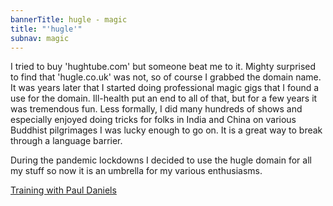 ```yaml
---
bannerTitle: hugle - magic
title: "'hugle'"
subnav: magic 
---
```


I tried to buy 'hughtube.com' but someone beat me to it. Mighty surprised to find that 'hugle.co.uk' was not, so of course I grabbed the domain name. It was years later that I started doing professional magic gigs that I found a use for the domain. Ill-health put an end to all of that, but for a few years it was tremendous fun. Less formally, I did many hundreds of shows and especially enjoyed doing tricks for folks in India and China on various Buddhist pilgrimages I was lucky enough to go on. It is a great way to break through a language barrier.  

During the pandemic lockdowns I decided to use the hugle domain for all my stuff so now it is an umbrella for my various enthusiasms.

[Training with Paul Daniels](/hk/yarn/paul-daniels/)

